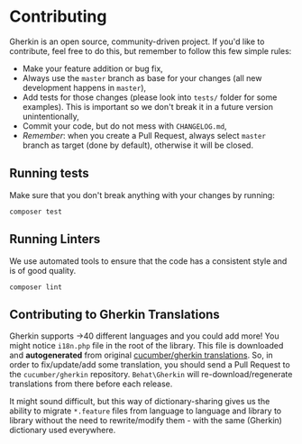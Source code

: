 # Contributing

Gherkin is an open source, community-driven project. If you'd like to contribute, feel free to do this, but remember to
follow this few simple rules:

- Make your feature addition or bug fix,
- Always use the `master` branch as base for your changes (all new development happens in `master`),
- Add tests for those changes (please look into `tests/` folder for some examples). This is important so we don't break
  it in a future version unintentionally,
- Commit your code, but do not mess with `CHANGELOG.md`,
- _Remember_: when you create a Pull Request, always select `master` branch as target (done by default), otherwise it
  will be closed.

## Running tests

Make sure that you don't break anything with your changes by running:

```shell
composer test
```

## Running Linters

We use automated tools to ensure that the code has a consistent style and is of good quality.

```shell
composer lint
```

## Contributing to Gherkin Translations

Gherkin supports &rarr;40 different languages and you could add more! You might notice `i18n.php` file in the root of
the library. This file is downloaded and **autogenerated** from
original [cucumber/gherkin translations](https://github.com/cucumber/cucumber/blob/master/gherkin/gherkin-languages.json).
So, in order to fix/update/add some translation, you should send a Pull Request to the `cucumber/gherkin` repository.
`Behat\Gherkin` will re-download/regenerate translations from there before each release.

It might sound difficult, but this way of dictionary-sharing gives us the ability to migrate `*.feature` files from
language to language and library to library without the need to rewrite/modify them - with the same (Gherkin) dictionary
used everywhere.

